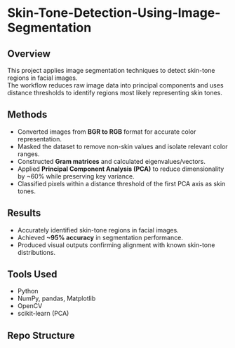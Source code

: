 # Skin-Tone-Detection-Using-Image-Segmentation

## Overview
This project applies image segmentation techniques to detect skin-tone regions in facial images.  
The workflow reduces raw image data into principal components and uses distance thresholds to identify regions most likely representing skin tones.

## Methods
- Converted images from **BGR to RGB** format for accurate color representation.  
- Masked the dataset to remove non-skin values and isolate relevant color ranges.  
- Constructed **Gram matrices** and calculated eigenvalues/vectors.  
- Applied **Principal Component Analysis (PCA)** to reduce dimensionality by ~60% while preserving key variance.  
- Classified pixels within a distance threshold of the first PCA axis as skin tones.  

## Results
- Accurately identified skin-tone regions in facial images.  
- Achieved **~95% accuracy** in segmentation performance.  
- Produced visual outputs confirming alignment with known skin-tone distributions.  

## Tools Used
- Python  
- NumPy, pandas, Matplotlib  
- OpenCV  
- scikit-learn (PCA)  

## Repo Structure
